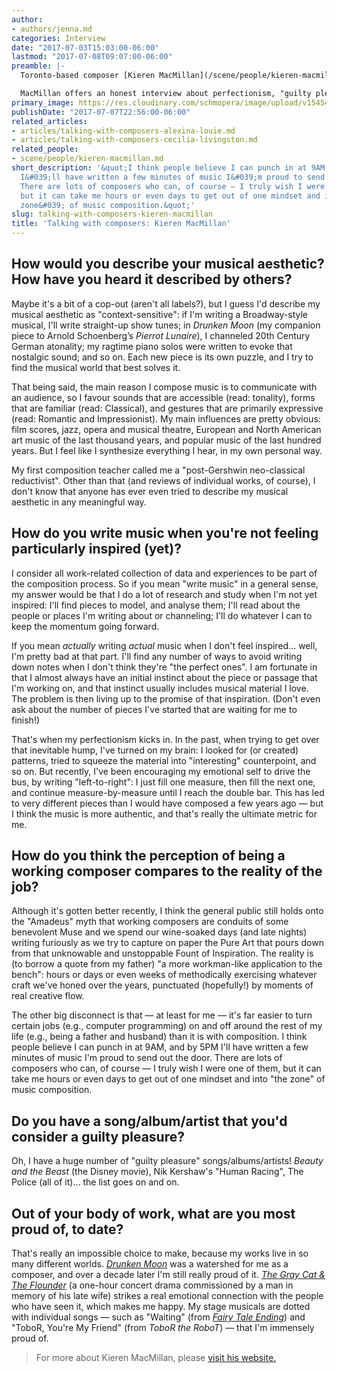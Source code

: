 ```yaml
---
author:
- authors/jenna.md
categories: Interview
date: "2017-07-03T15:03:00-06:00"
lastmod: "2017-07-08T09:07:00-06:00"
preamble: |-
  Toronto-based composer [Kieren MacMillan](/scene/people/kieren-macmillan/)'s body of work includes chamber operas, musicals, film and TV scores; when he's not writing music,  he's an in-demand pianist, music director, and singer. MacMillan is currently writing a new song cycle for [HAVEN trio](http://www.haventrio.com/) and a large-scale work for the MIT Symphony Orchestra; plus, you can see him as Judge Turpin in [*Sweeney Todd*](http://www.sweeneytoronto.com/) this October.

  MacMillan offers an honest interview about perfectionism, "guilty pleasure" music, and being a chameleon-like composer.
primary_image: https://res.cloudinary.com/schmopera/image/upload/v1545409169/media/webhook-uploads/1499229708826/2017-07-05---MacMillan-square.jpg.jpg
publishDate: "2017-07-07T22:56:00-06:00"
related_articles:
- articles/talking-with-composers-alexina-louie.md
- articles/talking-with-composers-cecilia-livingston.md
related_people:
- scene/people/kieren-macmillan.md
short_description: '&quot;I think people believe I can punch in at 9AM, and by 5PM
  I&#039;ll have written a few minutes of music I&#039;m proud to send out the door.
  There are lots of composers who can, of course — I truly wish I were one of them,
  but it can take me hours or even days to get out of one mindset and into &#039;the
  zone&#039; of music composition.&quot;'
slug: talking-with-composers-kieren-macmillan
title: 'Talking with composers: Kieren MacMillan'
---
```


## How would you describe your musical aesthetic? How have you heard it described by others?

Maybe it's a bit of a cop-out (aren't all labels?), but I guess I'd describe my musical aesthetic as "context-sensitive": if I'm writing a Broadway-style musical, I'll write straight-up show tunes; in *Drunken Moon* (my companion piece to Arnold Schoenberg’s *Pierrot Lunaire*), I channeled 20th Century German atonality; my ragtime piano solos were written to evoke that nostalgic sound; and so on. Each new piece is its own puzzle, and I try to find the musical world that best solves it.

That being said, the main reason I compose music is to communicate with an audience, so I favour sounds that are accessible (read: tonality), forms that are familiar (read: Classical), and gestures that are primarily expressive (read: Romantic and Impressionist). My main influences are pretty obvious: film scores, jazz, opera and musical theatre, European and North American art music of the last thousand years, and popular music of the last hundred years. But I feel like I synthesize everything I hear, in my own personal way.

My first composition teacher called me a "post-Gershwin neo-classical reductivist". Other than that (and reviews of individual works, of course), I don't know that anyone has ever even tried to describe my musical aesthetic in any meaningful way.

## How do you write music when you're not feeling particularly inspired (yet)?

I consider all work-related collection of data and experiences to be part of the composition process. So if you mean "write music" in a general sense, my answer would be that I do a lot of research and study when I'm not yet inspired: I'll find pieces to model, and analyse them; I'll read about the people or places I'm writing about or channeling; I'll do whatever I can to keep the momentum going forward.

If you mean *actually* writing *actual* music when I don't feel inspired… well, I'm pretty bad at that part. I'll find any number of ways to avoid writing down notes when I don't think they're "the perfect ones". I am fortunate in that I almost always have an initial instinct about the piece or passage that I'm working on, and that instinct usually includes musical material I love. The problem is then living up to the promise of that inspiration. (Don't even ask about the number of pieces I've started that are waiting for me to finish!) 

That's when my perfectionism kicks in. In the past, when trying to get over that inevitable hump, I've turned on my brain: I looked for (or created) patterns, tried to squeeze the material into "interesting" counterpoint, and so on. But recently, I've been encouraging my emotional self to drive the bus, by writing "left-to-right": I just fill one measure, then fill the next one, and continue measure-by-measure until I reach the double bar. This has led to very different pieces than I would have composed a few years ago — but I think the music is more authentic, and that's really the ultimate metric for me.

## How do you think the perception of being a working composer compares to the reality of the job?

Although it's gotten better recently, I think the general public still holds onto the "Amadeus" myth that working composers are conduits of some benevolent Muse and we spend our wine-soaked days (and late nights) writing furiously as we try to capture on paper the Pure Art that pours down from that unknowable and unstoppable Fount of Inspiration. The reality is (to borrow a quote from my father) "a more workman-like application to the bench": hours or days or even weeks of methodically exercising whatever craft we've honed over the years, punctuated (hopefully!) by moments of real creative flow.

The other big disconnect is that — at least for me — it's far easier to turn certain jobs (e.g., computer programming) on and off around the rest of my life (e.g., being a father and husband) than it is with composition. I think people believe I can punch in at 9AM, and by 5PM I'll have written a few minutes of music I'm proud to send out the door. There are lots of composers who can, of course — I truly wish I were one of them, but it can take me hours or even days to get out of one mindset and into "the zone" of music composition.

## Do you have a song/album/artist that you'd consider a guilty pleasure?

Oh, I have a huge number of "guilty pleasure" songs/albums/artists! *Beauty and the Beast* (the Disney movie), Nik Kershaw's "Human Racing", The Police (all of it)… the list goes on and on.

## Out of your body of work, what are you most proud of, to date?

That's really an impossible choice to make, because my works live in so many different worlds. [*Drunken Moon*](http://kierenmacmillan.info/drunken-moon/) was a watershed for me as a composer, and over a decade later I'm still really proud of it. [*The Gray Cat & The Flounder*](http://kierenmacmillan.info/gcf/) (a one-hour concert drama commissioned by a man in memory of his late wife) strikes a real emotional connection with the people who have seen it, which makes me happy. My stage musicals are dotted with individual songs — such as "Waiting" (from [*Fairy Tale Ending*](http://kierenmacmillan.info/fairy-tale-ending/)) and "ToboR, You're My Friend" (from *ToboR the RoboT*) — that I'm immensely proud of.

>For more about Kieren MacMillan, please [visit his website.](http://kierenmacmillan.info/)

